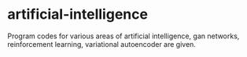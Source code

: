 # artificial-intelligence
Program codes for various areas of artificial intelligence, gan networks, reinforcement learning, variational autoencoder are given.
